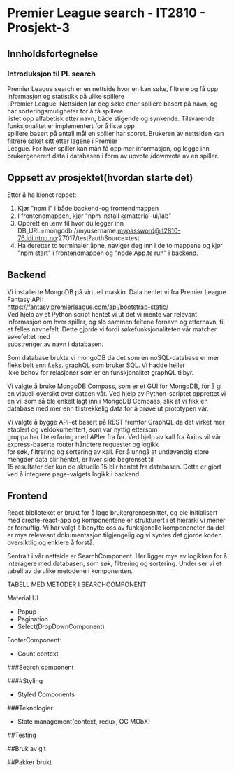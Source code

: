 # Premier League search - IT2810 - Prosjekt-3

## Innholdsfortegnelse

### Introduksjon til PL search

Premier League search er en nettside hvor en kan søke, filtrere og få opp informasjon og statistikk på ulike spillere  
i Premier League. Nettsiden lar deg søke etter spillere basert på navn, og har sorteringsmuligheter for å få spillere  
listet opp alfabetisk etter navn, både stigende og synkende. Tilsvarende funksjonalitet er implementert for å liste opp  
spillere basert på antall mål en spiller har scoret. Brukeren av nettsiden kan filtrere søket sitt etter lagene i Premier  
League. For hver spiller kan mån få opp mer informasjon, og legge inn brukergenerert data i databasen i form av upvote
/downvote av en spiller.

## Oppsett av prosjektet(hvordan starte det)

Etter å ha klonet repoet:

1. Kjør "npm i" i både backend-og frontendmappen
2. I frontendmappen, kjør "npm install @material-ui/lab"
3. Opprett en .env fil hvor du legger inn DB_URL=mongodb://myusername:mypassword@it2810-76.idi.ntnu.no:27017/test?authSource=test
4. Ha deretter to terminaler åpne, naviger deg inn i de to mappene og kjør "npm start" i frontendmappen og "node App.ts run" i backend.

## Backend

Vi installerte MongoDB på virtuell maskin. Data hentet vi fra Premier League Fantasy API:
<br/>https://fantasy.premierleague.com/api/bootstrap-static/
<br/>Ved hjelp av et Python script hentet vi ut det vi mente var relevant informasjon om hver spiller, og slo sammen feltene
fornavn og etternavn, til et felles navnefelt. Dette gjorde vi fordi søkefunksjonaliteten vår matcher søkefeltet med  
substrenger av navn i databasen.

Som database brukte vi mongoDB da det som en noSQL-database er mer fleksibelt enn f.eks. graphQL som bruker SQL. Vi hadde heller  
ikke behov for relasjoner som er en funskjonalitet graphQL tilbyr.

Vi valgte å bruke MongoDB Compass, som er et GUI for MongoDB, for å gi en visuell oversikt over dataen vår.
Ved hjelp av Python-scriptet opprettet vi en vil som så ble enkelt lagt inn i MongoDB Compass, slik at vi fikk en database med
mer enn tilstrekkelig data for å prøve ut prototypen vår.

Vi valgte å bygge API-et basert på REST fremfor GraphQL da det virket mer etablert og veldokumentert, som var nyttig ettersom  
gruppa har lite erfaring med APIer fra før. Ved hjelp av kall fra Axios vil vår express-baserte router håndtere requester og logikk  
for søk, filtrering og sortering av kall. For å unngå at undøvendig store mengder data blir hentet, er hver side begrenset til  
15 resultater der kun de aktuelle 15 blir hentet fra databasen. Dette er gjort ved å integrere page-valgets logikk i backend.

## Frontend

React biblioteket er brukt for å lage brukergrensesnittet, og ble initialisert med create-react-app og
komponentene er strukturert i et hierarki vi mener er fornuftig. Vi har valgt å benytte oss av funksjonelle
komponeneter da det er mye releveant dokumentasjon tilgjengelig og vi syntes det gjorde koden oversiktlig
og enklere å forstå.

Sentralt i vår nettside er SearchComponent. Her ligger mye av logikken for å interagere med databasen, som
søk, filtrering og sortering. Under ser vi et tabell av de ulike metodene i komponenten.

TABELL MED METODER I SEARCHCOMPONENT

Material UI

- Popup
- Pagination
- Select(DropDownComponent)

FooterComponent:

- Count context

###Search component

####Styling

- Styled Components

###Teknologier

- State management(context, redux, OG MObX)

##Testing

##Bruk av git

##Pakker brukt
